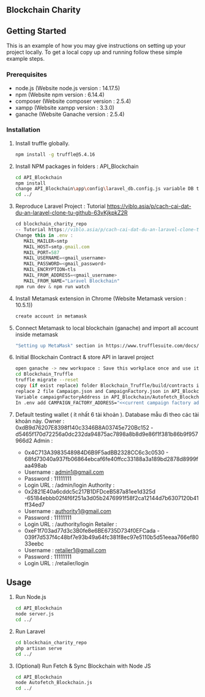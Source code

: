 ## Blockchain Charity


## Getting Started

This is an example of how you may give instructions on setting up your project locally.
To get a local copy up and running follow these simple example steps.

### Prerequisites

* node.js (Website node.js version : 14.17.5)
* npm (Website npm version : 6.14.4)
* composer (Website composer version : 2.5.4)
* xampp (Website xampp version : 3.3.0)
* ganache (Website Ganache version : 2.5.4)

### Installation

1. Install truffle globally.
   ```sh
   npm install -g truffle@5.4.16
   ```
2. Install NPM packages in folders : API_Blockchain
   ```sh
   cd API_Blockchain
   npm install
   change API_Blockchain\app\config\laravel_db.config.js variable DB to your new DB for website
   cd ../
   ```
3. Reproduce Laravel Project : Tutorial https://viblo.asia/p/cach-cai-dat-du-an-laravel-clone-tu-github-63vKjkpkZ2R
   ```js
   cd blockchain_charity_repo
   -- Tutorial https://viblo.asia/p/cach-cai-dat-du-an-laravel-clone-tu-github-63vKjkpkZ2R
   Change this in .env : 
      MAIL_MAILER=smtp
      MAIL_HOST=smtp.gmail.com
      MAIL_PORT=587
      MAIL_USERNAME=<gmail_username>
      MAIL_PASSWORD=<gmail_password>
      MAIL_ENCRYPTION=tls
      MAIL_FROM_ADDRESS=<gmail_username>
      MAIL_FROM_NAME="Laravel Blockchain"
   npm run dev & npm run watch
   ```
4. Install Metamask extension in Chrome (Website Metamask version : 10.5.1))
   ```sh
   create account in metamask
   ```
5. Connect Metamask to local blockchain (ganache) and import all account inside metamask

    ```sh
   "Setting up MetaMask" section in https://www.trufflesuite.com/docs/truffle/getting-started/truffle-with-metamask
   ```

6. Initial Blockchain Contract & store API in laravel project
   ```sh
   open ganache -> new workspace : Save this workplace once and use it everytime run website
   cd Blockchain_Truffle
   truffle migrate --reset
   copy (if exist replace) folder Blockchain_Truffle/build/contracts into blockchain_charity_repo/public --> blockchain_charity_repo/public/
   replace 2 file Campaign.json and CampaignFactory.json in API_Blockchain\contracts with new Campaign.json and CampaignFactory.json in blockchain_charity_repo/public/
   Variable campaignFactoryAddress in API_Blockchain/Autofetch_Blockchain.js have to change to current deployed campaign.
   In .env add CAMPAIGN_FACTORY_ADDRESS="<<current campaign factory address>>"
   ```

7. Default testing wallet ( ít nhất 6 tài khoản ). Database mẫu đi theo các tài khoản này.
Owner	: 0xdB9d76207E8398f140c3346B8A03745e720Bc152 - d5465f170d72256a0dc232da94875ac7898a8b8d9e86f1f381b86b9f957966d2
Admin	:
   - 0x4C713A3983548984D6B9F5adBB2328CC6c3c0530 - 68fd73040a937fb06864ebcaf6fe40ffcc33188a3a189bd2878d8999faa498ab
   - Username : admin1@gmail.com
   - Password : 11111111
   - Login URL : /admin/login
Authority :
   - 0x2821E40a6cddc5c217B1DFDceB587a81ee1d325d -65184ebbb02f4f6f251a3d05b2476991f58f2ca12144d7b6307120b41ff34ed7
   - Username : authority1@gmail.com
   - Password : 11111111
   - Login URL : /authority/login
Retailer	: 
   - 0xeF1f703ad77d3c3B0fe8e6BE6735D734f0EFCada - 039f7d537f4c48bf7e93b49a64fc381f8ec97e5110b5d51eeaa766ef8033eebc
   - Username : retailer1@gmail.com
   - Password : 11111111
   - Login URL : /retailer/login



## Usage

1. Run Node.js
   ```sh
   cd API_Blockchain
   node server.js
   cd ../
   ```
2. Run Laravel
   ```sh
   cd blockchain_charity_repo
   php artisan serve
   cd ../
   ```
3. (Optional) Run Fetch & Sync Blockchain with Node JS
   ```sh
   cd API_Blockchain
   node Autofetch_Blockchain.js
   cd ../
   ```


